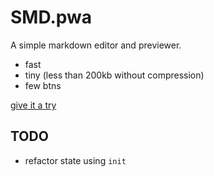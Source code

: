 # SMD.pwa
A simple markdown editor and previewer.
+ fast
+ tiny (less than 200kb without compression)
+ few btns

[give it a try](https://koob240108.github.io/SMD.pwa/)


## TODO
+ refactor state using `init`

